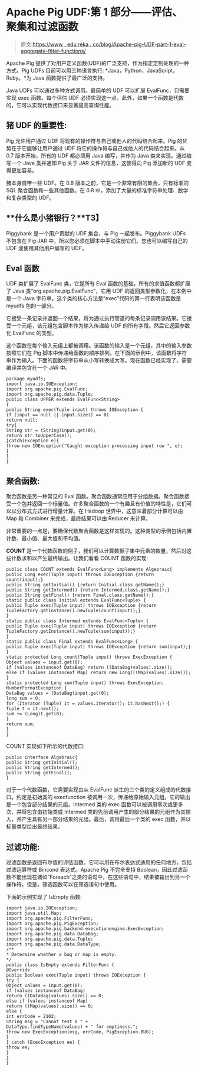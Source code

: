 # Apache Pig UDF:第 1 部分——评估、聚集和过滤函数

> 原文:[https://www . edu reka . co/blog/Apache-pig-UDF-part-1-eval-aggregate-filter-functions/](https://www.edureka.co/blog/apache-pig-udf-part-1-eval-aggregate-filter-functions/)

Apache Pig 提供了对用户定义函数(UDF)的广泛支持，作为指定定制处理的一种方式。Pig UDFs 目前可以用三种语言执行: *Java，Python，JavaScript，Ruby。*为 Java 函数提供了最广泛的支持。

Java UDFs 可以通过多种方式调用。最简单的 UDF 可以扩展 EvalFunc，只需要实现 exec 函数。每个评估 UDF 必须实现这一点。此外，如果一个函数是代数的，它可以实现代数接口来显著提高查询性能。

## **猪 UDF 的重要性:**

Pig 允许用户通过 UDF 将现有的操作符与自己或他人的代码结合起来。Pig 的优势在于它能够让用户通过 UDF 将它的操作符与自己或他人的代码结合起来。从 0.7 版本开始，所有的 UDF 都必须用 Java 编写，并作为 Java 类来实现。通过编写一个 Java 类并通知 Pig 关于 JAR 文件的信息，这使得向 Pig 添加新的 UDF 变得更加容易。

猪本身自带一些 UDF。在 0.8 版本之前，它是一个非常有限的集合，只有标准的 SQL 聚合函数和一些其他函数。在 0.8 中，添加了大量的标准字符串处理、数学和复杂类型的 UDF。

## **什么是小猪银行？**T3】

Piggybank 是一个用户贡献的 UDF 集合，与 Pig 一起发布。Piggybank UDFs 不包含在 Pig JAR 中，所以您必须在脚本中手动注册它们。您也可以编写自己的 UDF 或使用其他用户编写的 UDF。

## **Eval 函数**

UDF 类扩展了 EvalFunc 类，它是所有 Eval 函数的基础。所有的求值函数都扩展了 Java 类“org.apache.pig.EvalFunc”，它用 UDF 的返回类型参数化，在本例中是一个 Java 字符串。这个类的核心方法是“exec”代码的第一行表明该函数是 myudfs 包的一部分。

它接受一条记录并返回一个结果，将为通过执行管道的每条记录调用该结果。它接受一个元组，该元组包含脚本作为输入传递给 UDF 的所有字段。然后它返回参数化 EvalFunc 的类型。

这个函数在每个输入元组上都被调用。该函数的输入是一个元组，其中的输入参数按照它们在 Pig 脚本中传递给函数的顺序排列。在下面的示例中，该函数将字符串作为输入。下面的函数将字符串从小写转换成大写。现在函数已经实现了，需要编译并包含在一个 JAR 中。

```
package myudfs;
import java.io.IOException;
import org.apache.pig.EvalFunc;
import org.apache.pig.data.Tuple;
public class UPPER extends EvalFunc<String>
{
public String exec(Tuple input) throws IOException {
if (input == null || input.size() == 0)
return null;
try{
String str = (String)input.get(0);
return str.toUpperCase();
}catch(Exception e){
throw new IOException("Caught exception processing input row ", e);
}
}
}
```

## **聚合函数:**

聚合函数是另一种常见的 Eval 函数。聚合函数通常应用于分组数据。聚合函数接受一个包并返回一个标量值。许多聚合函数的一个有趣且有价值的特性是，它们可以以分布式方式进行增量计算。在 Hadoop 世界中，这意味着部分计算可以由 Map 和 Combiner 来完成，最终结果可以由 Reducer 来计算。

非常重要的一点是，要确保代数聚合函数是这样实现的。这种类型的示例包括内置计数、最小值、最大值和平均值。

**COUNT** 是一个代数函数的例子，我们可以计算数据子集中元素的数量，然后对这些计数求和以产生最终输出。让我们看看 COUNT 函数的实现:

```
public class COUNT extends EvalFunc<Long> implements Algebraic{
public Long exec(Tuple input) throws IOException {return count(input);}
public String getInitial() {return Initial.class.getName();}
public String getIntermed() {return Intermed.class.getName();}
public String getFinal() {return Final.class.getName();}
static public class Initial extends EvalFunc<Tuple> {
public Tuple exec(Tuple input) throws IOException {return TupleFactory.getInstance().newTuple(count(input));}
}
static public class Intermed extends EvalFunc<Tuple> {
public Tuple exec(Tuple input) throws IOException {return TupleFactory.getInstance().newTuple(sum(input));}
}
static public class Final extends EvalFunc<Long> {
public Tuple exec(Tuple input) throws IOException {return sum(input);}
}
static protected Long count(Tuple input) throws ExecException {
Object values = input.get(0);
if (values instanceof DataBag) return ((DataBag)values).size();
else if (values instanceof Map) return new Long(((Map)values).size());
}
static protected Long sum(Tuple input) throws ExecException, NumberFormatException {
DataBag values = (DataBag)input.get(0);
long sum = 0;
for (Iterator (Tuple) it = values.iterator(); it.hasNext();) {
Tuple t = it.next();
sum += (Long)t.get(0);
}
return sum;
}
}
```

COUNT 实现如下所示的代数接口:

```
public interface Algebraic{
public String getInitial();
public String getIntermed();
public String getFinal();
}
```

对于一个代数函数，它需要实现由从 EvalFunc 派生的三个类的定义组成的代数接口。约定是初始类的 execfunction 被调用一次，传递给原始输入元组。它的输出是一个包含部分结果的元组。Intermed 类的 exec 函数可以被调用零次或更多次，并将包含由初始类或 Intermed 类的先前调用产生的部分结果的元组作为其输入，并产生具有另一部分结果的元组。最后，调用最后一个类的 exec 函数，并以标量类型给出最终结果。

## **过滤功能:**

过滤函数是返回布尔值的评估函数。它可以用在布尔表达式适用的任何地方，包括过滤运算符或 Bincond 表达式。Apache Pig 不完全支持 Boolean，因此过滤函数不能出现在诸如“Foreach”之类的语句中，在这些语句中，结果被输出到另一个操作符。但是，筛选函数可以在筛选语句中使用。

下面的示例实现了 IsEmpty 函数:

```
import java.io.IOException;
import java.util.Map;
import org.apache.pig.FilterFunc;
import org.apache.pig.PigException;
import org.apache.pig.backend.executionengine.ExecException;
import org.apache.pig.data.DataBag;
import org.apache.pig.data.Tuple;
import org.apache.pig.data.DataType;
/**
* Determine whether a bag or map is empty.
*/
public class IsEmpty extends FilterFunc {
@Override
public Boolean exec(Tuple input) throws IOException {
try {
Object values = input.get(0);
if (values instanceof DataBag)
return ((DataBag)values).size() == 0;
else if (values instanceof Map)
return ((Map)values).size() == 0;
else {
int errCode = 2102;
String msg = "Cannot test a " +
DataType.findTypeName(values) + " for emptiness.";
throw new ExecException(msg, errCode, PigException.BUG);
}
} catch (ExecException ee) {
throw ee;
}
}
}
```